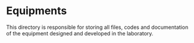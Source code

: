 # Equipments

This directory is responsible for storing all files, codes and documentation of the equipment designed and developed in the laboratory.

